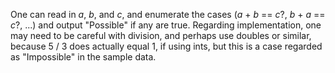 One can read in *a*, *b*, and *c*, and enumerate the cases (*a* + *b* == *c*?, *b* + *a* == *c*?, ...) and output "Possible" if any are true. Regarding implementation, one may need to be careful with division, and perhaps use doubles or similar, because 5 / 3 does actually equal 1, if using ints, but this is a case regarded as "Impossible" in the sample data.
